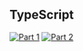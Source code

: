 ## TypeScript
[![Part 1](https://img.shields.io/badge/Part%201-1.170ms-informational)](https://adventofcode.com/2023/)
[![Part 2](https://img.shields.io/badge/Part%202-118.761ms-informational)](https://adventofcode.com/2023/)